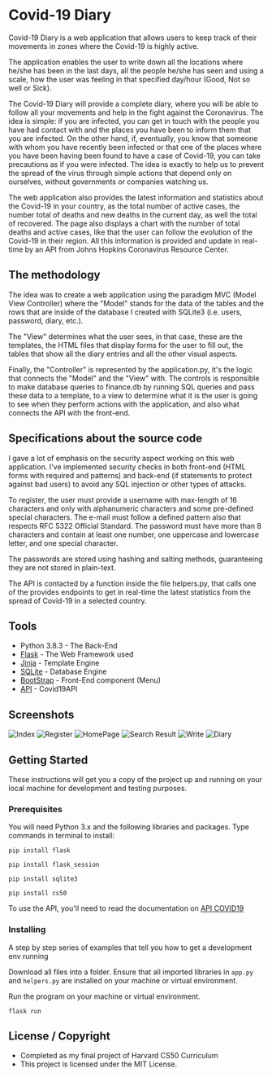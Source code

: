 # Covid-19 Diary

Covid-19 Diary is a web application that allows users to keep track 
of their movements in zones where the Covid-19 is highly active.




The application enables the user to write down all the locations 
where he/she has been in the last days, all the people he/she has seen 
and using a scale, how the user was feeling in that specified day/hour 
(Good, Not so well or Sick).




The Covid-19 Diary will provide a complete diary, where you will be 
able to follow all your movements and help in the fight against the 
Coronavirus. The idea is simple: if you are infected, you can get in 
touch with the people you have had contact with and the places you have 
been to inform them that you are infected. On the other hand, if, 
eventually, you know that someone with whom you have recently been 
infected or that one of the places where you have been having been found to
 have a case of Covid-19, you can take precautions as if you were 
infected. The idea is exactly to help us to prevent the spread of the 
virus through simple actions that depend only on ourselves, without 
governments or companies watching us.




The web application also provides the latest information and 
statistics about the Covid-19 in your country, as the total number of 
active cases, the number total of deaths and new deaths in the current 
day, as well the total of recovered.
The page also displays a chart with the number of total deaths and active cases, like that the user can follow the evolution of the Covid-19 in their region. All this information is provided and update in real-time 
by an API from Johns Hopkins Coronavirus Resource Center.


## The methodology 

The idea was to create a web application using the paradigm MVC 
(Model View Controller) where the "Model" stands for the data of the 
tables and the rows that are inside of the database I created with 
SQLite3 (i.e. users, password, diary, etc.).




The "View" determines what the user sees, in that case, 
these are the templates, the HTML files that display forms for the user 
to fill out, the tables that show all the diary entries and all the 
other visual aspects.




Finally, the "Controller" is represented by the application.py, it's 
the logic that connects the "Model" and the "View"  with. The controls
 is responsible to make database queries to finance.db by running SQL 
queries and pass these data to a template, to a view to 
determine what it is the user is going to see when they perform 
actions with the application, and also what connects the API with the 
front-end.

## Specifications about the source code 

I gave a lot of emphasis on the security aspect working on this web 
application. I've implemented security checks in both front-end (HTML 
forms with required and patterns) and back-end (if statements to protect
 against bad users) to avoid any SQL injection or other types of 
attacks.




To register, the user must provide a username with max-length of 16 
characters and only with alphanumeric characters and some pre-defined 
special characters. The e-mail must follow a defined pattern also that respects RFC 5322 Official Standard.
The password must have more than 8 characters and contain at least one 
number, one uppercase and lowercase letter, and one special character.




The passwords are stored using hashing and salting methods, guaranteeing they are not stored in plain-text.




The API is contacted by a function inside the file helpers.py, that 
calls one of the provides endpoints to get in real-time the latest 
statistics from the spread of Covid-19 in a selected country.

## Tools 

* Python 3.8.3 - The Back-End
* [Flask](http://flask.palletsprojects.com/en/1.1.x/) - The Web Framework used
* [Jinja](https://www.palletsprojects.com/p/jinja/) - Template Engine
* [SQLite](https://www.sqlite.org/index.html) - Database Engine
* [BootStrap](https://getbootstrap.com/) - Front-End component (Menu)
* [API](https://covid19api.com/) - Covid19API


## Screenshots

![Index](https://github.com/LuisFlavioOliveira/Covid-19_Diary/blob/master/screenshots/Index%20page.png)
![Register](https://github.com/LuisFlavioOliveira/Covid-19_Diary/blob/master/screenshots/Sign%20Up.png)
![HomePage](https://github.com/LuisFlavioOliveira/Covid-19_Diary/blob/master/screenshots/HomePage.png)
![Search Result](https://github.com/LuisFlavioOliveira/Covid-19_Diary/blob/master/screenshots/Search%20page.png)
![Write](https://github.com/LuisFlavioOliveira/Covid-19_Diary/blob/master/screenshots/Write.png)
![Diary](https://github.com/LuisFlavioOliveira/Covid-19_Diary/blob/master/screenshots/Diary.png)

## Getting Started

These instructions will get you a copy of the project up and running on your local machine for development and testing purposes. 

### Prerequisites

You will need Python 3.x and the following libraries and packages. Type commands in terminal to install:

`pip install flask`

`pip install flask_session`

`pip install sqlite3`

`pip install cs50`

To use the API, you'll need to read the documentation on [API COVID19](https://covid19api.com/)

### Installing

A step by step series of examples that tell you how to get a development env running

Download all files into a folder. Ensure that all imported libraries in `app.py` and `helpers.py` are 
installed on your machine or virtual environment.

Run the program on your machine or virtual environment.

```
flask run
```

## License / Copyright

* Completed as my final project of Harvard CS50 Curriculum
* This project is licensed under the MIT License.
